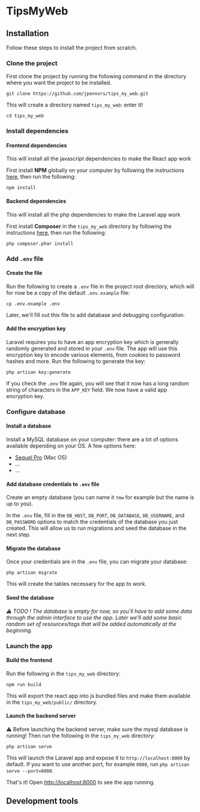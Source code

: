 # TipsMyWeb


## Installation

Follow these steps to install the project from scratch.

### Clone the project

First clone the project by running the following command in the directory where you want the project to be installed.
```
git clone https://github.com/jpennors/tips_my_web.git
``` 

This will  create a directory named `tips_my_web`: enter it!
```
cd tips_my_web
```

### Install dependencies

#### Frontend dependencies

This will install all the javascript dependencies to make the React app work

First install **NPM** globally on your computer by following the instructions [here](https://www.npmjs.com/get-npm), then run the following:
```
npm install
```

#### Backend dependencies

This will install all the php dependencies to make the Laravel app work

First install **Composer** in the `tips_my_web` directory by following the instructions [here](https://getcomposer.org/download/), then run the following:
```
php composer.phar install
```

### Add `.env` file

#### Create the file
Run the following to create a `.env` file in the project root directory, which will for now be a copy of the default `.env.example` file:
```
cp .env.example .env
```

Later, we'll fill out this file to add database and debugging configuration.

#### Add the encryption key
Laravel requires you to have an app encryption key which is generally randomly generated and stored in your `.env` file. The app will use this encryption key to encode various elements, from cookies to password hashes and more. Run the following to generate the key:

```
php artisan key:generate
```

If you check the `.env` file again, you will see that it now has a long random string of characters in the `APP_KEY` field. We now have a valid app encryption key.

### Configure database

#### Install a database

Install a MySQL database on your computer: there are a lot of options available depending on your OS. A few options here:
- [Sequel Pro](https://www.sequelpro.com/) (Mac OS)
- ...
- ...

#### Add database credentials to `.env` file

Create an empty database (you can name it `tmw` for example but the name is up to you).

In the `.env` file, fill in the `DB_HOST`, `DB_PORT`, `DB_DATABASE`, `DB_USERNAME`, and `DB_PASSWORD` options to match the credentials of the database you just created. This will allow us to run migrations and seed the database in the next step.

#### Migrate the database

Once your credentials are in the `.env` file, you can migrate your database:
```
php artisan migrate
```

This will create the tables necessary for the app to work.

#### Seed the database

*⚠️ TODO ! The database is empty for now, so you'll have to add some data through the admin interface to use the app. Later we'll add some basic random set of resources/tags that will be added automatically at the beginning.*

### Launch the app

#### Build the frontend

Run the following in the `tips_my_web` directory:
```
npm run build
```

This will export the react app into js bundled files and make them available in the `tips_my_web/public/` directory.


#### Launch the backend server

⚠️ Before launching the backend server, make sure the mysql database is running! Then run the following in the `tips_my_web` directory:
```
php artisan serve
```

This will launch the Laravel app and expose it to `http://localhost:8000` by default. If you want to use another port, for example `8080`, run `php artisan serve --port=8080`.

That's it! Open [http://localhost:8000](http://localhost:8000) to see the app running.

## Development tools


